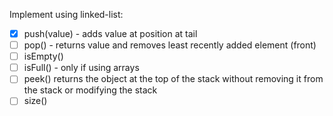  Implement using linked-list:

- [x] push(value) - adds value at position at tail
- [ ] pop() - returns value and removes least recently added element (front)
- [ ] isEmpty()
- [ ] isFull() - only if using arrays 
- [ ] peek() returns the object at the top of the stack without removing it from the stack or modifying the stack
- [ ] size()